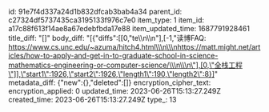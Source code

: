 id: 91e7f4d337a24d1b832dfcab3bab4a34
parent_id: c27324df5737435ca3195133f976c7e0
item_type: 1
item_id: a17c88f613f14ae8a67edebfbda17e88
item_updated_time: 1687791928461
title_diff: "[]"
body_diff: "[{\"diffs\":[[0,\"te\\\n\\\n\"],[-1,\"读博FAQ: https://www.cs.unc.edu/~azuma/hitch4.html\\\n\\\nhttps://matt.might.net/articles/how-to-apply-and-get-in-to-graduate-school-in-science-mathematics-engineering-or-computer-science/\\\n\\\n\"],[0,\"全栈工程\"]],\"start1\":1926,\"start2\":1926,\"length1\":190,\"length2\":8}]"
metadata_diff: {"new":{},"deleted":[]}
encryption_cipher_text: 
encryption_applied: 0
updated_time: 2023-06-26T15:13:27.249Z
created_time: 2023-06-26T15:13:27.249Z
type_: 13